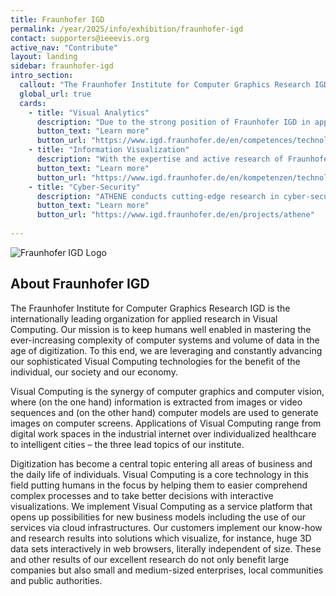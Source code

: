 ```yaml
---
title: Fraunhofer IGD
permalink: /year/2025/info/exhibition/fraunhofer-igd
contact: supporters@ieeevis.org
active_nav: "Contribute"
layout: landing
sidebar: fraunhofer-igd
intro_section:
  callout: "The Fraunhofer Institute for Computer Graphics Research IGD is the internationally leading organization for applied research in Visual Computing."
  global_url: true
  cards:
    - title: "Visual Analytics"
      description: "Due to the strong position of Fraunhofer IGD in applied research on visual analytics, we can provide our customers with decisive impulses for their practice."
      button_text: "Learn more"
      button_url: "https://www.igd.fraunhofer.de/en/competences/technologies/visual-analytics"
    - title: "Information Visualization"
      description: "With the expertise and active research of Fraunhofer IGD in the field of information visualization, novel solutions can be tailored directly to the data and tasks of our customers."
      button_text: "Learn more"
      button_url: "https://www.igd.fraunhofer.de/en/kompetenzen/technologien/information-visualization"
    - title: "Cyber-Security"
      description: "ATHENE conducts cutting-edge research in cyber-security for the benefit of business, society and government and strives for academic leadership in science."
      button_text: "Learn more"
      button_url: "https://www.igd.fraunhofer.de/en/projects/athene"
    
---
```


 
![Fraunhofer IGD Logo](/year/2021/assets/supporters/igd.png)

## About Fraunhofer IGD

The Fraunhofer Institute for Computer Graphics Research IGD is the internationally leading organization for applied research in Visual Computing. Our mission is to keep humans well enabled in mastering the ever-increasing complexity of computer systems and volume of data in the age of digitization. To this end, we are leveraging and constantly advancing our sophisticated Visual Computing technologies for the benefit of the individual, our society and our economy.

Visual Computing is the synergy of computer graphics and computer vision, where (on the one hand) information is extracted from images or video sequences and (on the other hand) computer models are used to generate images on computer screens. Applications of Visual Computing range from digital work spaces in the industrial internet over individualized healthcare to intelligent cities – the three lead topics of our institute.

Digitization has become a central topic entering all areas of business and the daily life of individuals. Visual Computing is a core technology in this field putting humans in the focus by helping them to easier comprehend complex processes and to take better decisions with interactive visualizations. We implement Visual Computing as a service platform that opens up possibilities for new business models including the use of our services via cloud infrastructures. 
Our customers implement our know-how and research results into solutions which visualize, for instance, huge 3D data sets interactively in web browsers, literally independent of size. These and other results of our excellent research do not only benefit large companies but also small and medium-sized enterprises, local communities and public authorities.

